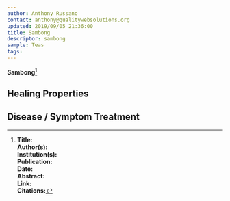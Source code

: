 ```yaml
---
author: Anthony Russano
contact: anthony@qualitywebsolutions.org
updated: 2019/09/05 21:36:00
title: Sambong
descriptor: sambong
sample: Teas
tags:
---
```

**Sambong**[^1]

## Healing Properties

## Disease / Symptom Treatment

[^1]: **Title:** <br>**Author(s):**  <br>**Institution(s):** <br>**Publication:** <i> </i><br>**Date:** <br>**Abstract:** <i> </i><br>**Link:** []()<br>**Citations:**   